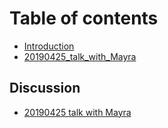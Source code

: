 # Table of contents

* [Introduction](README.md)
* [20190425\_talk\_with\_Mayra](20190425_talk_with_mayra.md)

## Discussion

* [20190425 talk with Mayra](discussion/20190425-talk-with-mayra.md)

